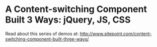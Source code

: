 A Content-switching Component Built 3 Ways: jQuery, JS, CSS
==========

Read about this series of demos at:
http://www.sitepoint.com/content-switching-component-built-three-ways/

